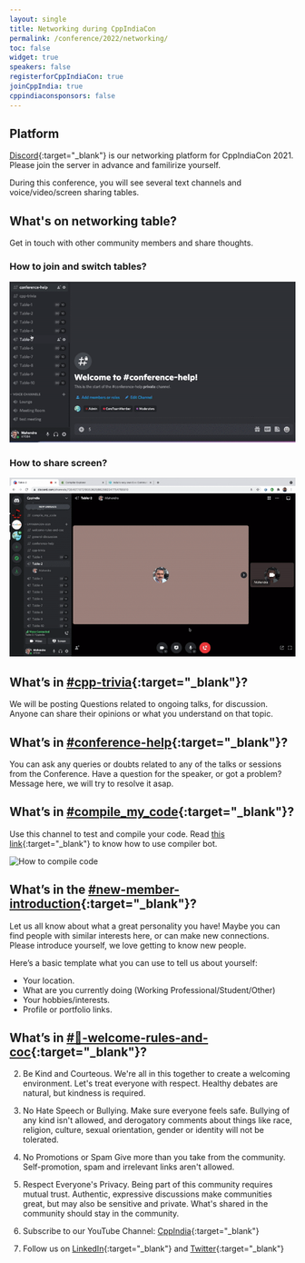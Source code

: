 ```yaml
---
layout: single
title: Networking during CppIndiaCon
permalink: /conference/2022/networking/
toc: false
widget: true
speakers: false
registerforCppIndiaCon: true
joinCppIndia: true
cppindiaconsponsors: false
---
```


## Platform

[Discord](https://discord.gg/Wz42tX5){:target="_blank"} is our networking platform for CppIndiaCon 2021. Please join the server in advance and familirize yourself.

During this conference, you will see several text channels and voice/video/screen sharing tables.

## What's on networking table?
Get in touch with other community members and share thoughts.

### How to join and switch tables?
![How to join table](graphics/1_discord_table.gif)

### How to share screen?
![How to share screen](graphics/2_discord_screen_sharing.gif)

## What’s in [#cpp-trivia](https://discord.gg/aY5yzzzBGx){:target="_blank"}?
We will be posting Questions related to ongoing talks, for discussion. Anyone can share their opinions or what you understand on that topic.

## What’s in [#conference-help](https://discord.gg/CsqxxsMetN){:target="_blank"}?
You can ask any queries or doubts related to any of the talks or sessions from the Conference.
Have a question for the speaker, or got a problem? Message here, we will try to resolve it asap.

## What’s in [#compile_my_code](https://discord.gg/uMerXfZhSP){:target="_blank"}?
Use this channel to test and compile your code.
Read [this link](https://headlinedev.xyz/discord-compiler/tutorial.html){:target="_blank"} to know how to use compiler bot.

![How to compile code](graphics/3_compile_code.gif)

## What’s in the [#new-member-introduction](https://discord.gg/tK2p9u8KFv){:target="_blank"}? 
Let us all know about what a great personality you have! Maybe you can find people with similar interests here, or can make new connections.
Please introduce yourself, we love getting to know new people. 

Here’s a basic template what you can use to tell us about yourself: 
-  Your location. 
-  What are you currently doing (Working Professional/Student/Other)
-  Your hobbies/interests.
-  Profile or portfolio links.

## What’s in [#🙏-welcome-rules-and-coc](https://discord.gg/HfTaeF2){:target="_blank"}?

2. Be Kind and Courteous. We're all in this together to create a welcoming environment. Let's treat everyone with respect. Healthy debates are natural, but kindness is required.

3. No Hate Speech or Bullying. Make sure everyone feels safe. Bullying of any kind isn't allowed, and derogatory comments about things like race, religion, culture, sexual orientation, gender or identity will not be tolerated.

4. No Promotions or Spam Give more than you take from the community. Self-promotion, spam and irrelevant links aren't allowed.

5. Respect Everyone's Privacy. Being part of this community requires mutual trust. Authentic, expressive discussions make communities great, but may also be sensitive and private. What's shared in the community should stay in the community.

6. Subscribe to our YouTube Channel: [CppIndia](https://www.youtube.com/channel/UCwB-WjSJI2D97YZcACFxJDw){:target="_blank"}

7. Follow us on [LinkedIn](https://www.linkedin.com/company/cppindia){:target="_blank"} and [Twitter](https://twitter.com/CppIndiaUG){:target="_blank"}

